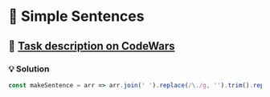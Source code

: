 # 📝 Simple Sentences

## 🔗 [Task description on CodeWars](https://www.codewars.com/kata/5297bf69649be865e6000922)

### 💡 Solution

```javascript
const makeSentence = arr => arr.join(' ').replace(/\./g, '').trim().replace(/ , /g, ', ') + '.';
```
